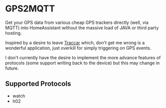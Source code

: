 # GPS2MQTT

Get your GPS data from various cheap GPS trackers directly (well, via MQTT) into HomeAssistant without the massive load of JAVA or third party hosting.

Inspired by a desire to leave [Traccar](https://traccar.org) which, don't get me wrong is a wonderful application, just overkill for simply triggering on GPS events.

I don't currently have the desire to implement the more advance features of protocols (some support writing back to the device) but this may change in future.

## Supported Protocols

* watch
* h02

